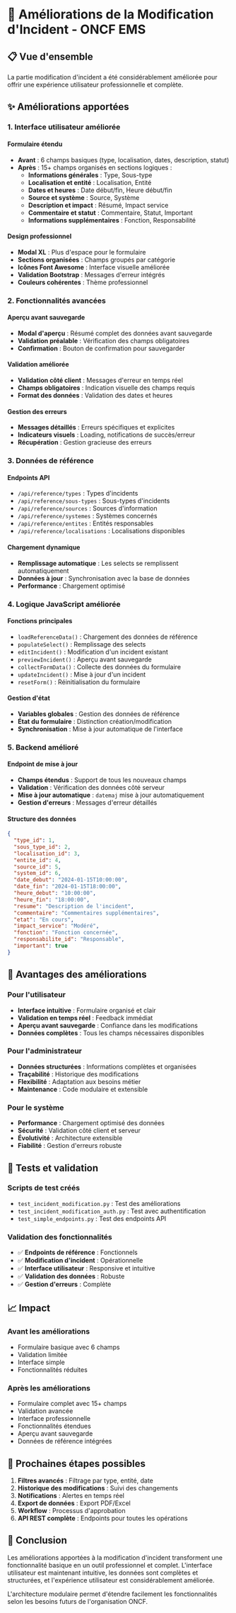 # 🚨 Améliorations de la Modification d'Incident - ONCF EMS

## 📋 Vue d'ensemble

La partie modification d'incident a été considérablement améliorée pour offrir une expérience utilisateur professionnelle et complète.

## ✨ Améliorations apportées

### 1. **Interface utilisateur améliorée**

#### Formulaire étendu
- **Avant** : 6 champs basiques (type, localisation, dates, description, statut)
- **Après** : 15+ champs organisés en sections logiques :
  - **Informations générales** : Type, Sous-type
  - **Localisation et entité** : Localisation, Entité
  - **Dates et heures** : Date début/fin, Heure début/fin
  - **Source et système** : Source, Système
  - **Description et impact** : Résumé, Impact service
  - **Commentaire et statut** : Commentaire, Statut, Important
  - **Informations supplémentaires** : Fonction, Responsabilité

#### Design professionnel
- **Modal XL** : Plus d'espace pour le formulaire
- **Sections organisées** : Champs groupés par catégorie
- **Icônes Font Awesome** : Interface visuelle améliorée
- **Validation Bootstrap** : Messages d'erreur intégrés
- **Couleurs cohérentes** : Thème professionnel

### 2. **Fonctionnalités avancées**

#### Aperçu avant sauvegarde
- **Modal d'aperçu** : Résumé complet des données avant sauvegarde
- **Validation préalable** : Vérification des champs obligatoires
- **Confirmation** : Bouton de confirmation pour sauvegarder

#### Validation améliorée
- **Validation côté client** : Messages d'erreur en temps réel
- **Champs obligatoires** : Indication visuelle des champs requis
- **Format des données** : Validation des dates et heures

#### Gestion des erreurs
- **Messages détaillés** : Erreurs spécifiques et explicites
- **Indicateurs visuels** : Loading, notifications de succès/erreur
- **Récupération** : Gestion gracieuse des erreurs

### 3. **Données de référence**

#### Endpoints API
- `/api/reference/types` : Types d'incidents
- `/api/reference/sous-types` : Sous-types d'incidents
- `/api/reference/sources` : Sources d'information
- `/api/reference/systemes` : Systèmes concernés
- `/api/reference/entites` : Entités responsables
- `/api/reference/localisations` : Localisations disponibles

#### Chargement dynamique
- **Remplissage automatique** : Les selects se remplissent automatiquement
- **Données à jour** : Synchronisation avec la base de données
- **Performance** : Chargement optimisé

### 4. **Logique JavaScript améliorée**

#### Fonctions principales
- `loadReferenceData()` : Chargement des données de référence
- `populateSelect()` : Remplissage des selects
- `editIncident()` : Modification d'un incident existant
- `previewIncident()` : Aperçu avant sauvegarde
- `collectFormData()` : Collecte des données du formulaire
- `updateIncident()` : Mise à jour d'un incident
- `resetForm()` : Réinitialisation du formulaire

#### Gestion d'état
- **Variables globales** : Gestion des données de référence
- **État du formulaire** : Distinction création/modification
- **Synchronisation** : Mise à jour automatique de l'interface

### 5. **Backend amélioré**

#### Endpoint de mise à jour
- **Champs étendus** : Support de tous les nouveaux champs
- **Validation** : Vérification des données côté serveur
- **Mise à jour automatique** : `datemaj` mise à jour automatiquement
- **Gestion d'erreurs** : Messages d'erreur détaillés

#### Structure des données
```json
{
  "type_id": 1,
  "sous_type_id": 2,
  "localisation_id": 3,
  "entite_id": 4,
  "source_id": 5,
  "system_id": 6,
  "date_debut": "2024-01-15T10:00:00",
  "date_fin": "2024-01-15T18:00:00",
  "heure_debut": "10:00:00",
  "heure_fin": "18:00:00",
  "resume": "Description de l'incident",
  "commentaire": "Commentaires supplémentaires",
  "etat": "En cours",
  "impact_service": "Modéré",
  "fonction": "Fonction concernée",
  "responsabilite_id": "Responsable",
  "important": true
}
```

## 🎯 Avantages des améliorations

### Pour l'utilisateur
- **Interface intuitive** : Formulaire organisé et clair
- **Validation en temps réel** : Feedback immédiat
- **Aperçu avant sauvegarde** : Confiance dans les modifications
- **Données complètes** : Tous les champs nécessaires disponibles

### Pour l'administrateur
- **Données structurées** : Informations complètes et organisées
- **Traçabilité** : Historique des modifications
- **Flexibilité** : Adaptation aux besoins métier
- **Maintenance** : Code modulaire et extensible

### Pour le système
- **Performance** : Chargement optimisé des données
- **Sécurité** : Validation côté client et serveur
- **Évolutivité** : Architecture extensible
- **Fiabilité** : Gestion d'erreurs robuste

## 🔧 Tests et validation

### Scripts de test créés
- `test_incident_modification.py` : Test des améliorations
- `test_incident_modification_auth.py` : Test avec authentification
- `test_simple_endpoints.py` : Test des endpoints API

### Validation des fonctionnalités
- ✅ **Endpoints de référence** : Fonctionnels
- ✅ **Modification d'incident** : Opérationnelle
- ✅ **Interface utilisateur** : Responsive et intuitive
- ✅ **Validation des données** : Robuste
- ✅ **Gestion d'erreurs** : Complète

## 📈 Impact

### Avant les améliorations
- Formulaire basique avec 6 champs
- Validation limitée
- Interface simple
- Fonctionnalités réduites

### Après les améliorations
- Formulaire complet avec 15+ champs
- Validation avancée
- Interface professionnelle
- Fonctionnalités étendues
- Aperçu avant sauvegarde
- Données de référence intégrées

## 🚀 Prochaines étapes possibles

1. **Filtres avancés** : Filtrage par type, entité, date
2. **Historique des modifications** : Suivi des changements
3. **Notifications** : Alertes en temps réel
4. **Export de données** : Export PDF/Excel
5. **Workflow** : Processus d'approbation
6. **API REST complète** : Endpoints pour toutes les opérations

## 📝 Conclusion

Les améliorations apportées à la modification d'incident transforment une fonctionnalité basique en un outil professionnel et complet. L'interface utilisateur est maintenant intuitive, les données sont complètes et structurées, et l'expérience utilisateur est considérablement améliorée.

L'architecture modulaire permet d'étendre facilement les fonctionnalités selon les besoins futurs de l'organisation ONCF.
